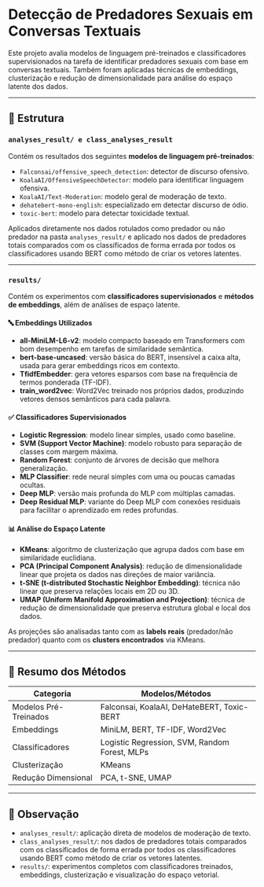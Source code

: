 # Detecção de Predadores Sexuais em Conversas Textuais

Este projeto avalia modelos de linguagem pré-treinados e classificadores supervisionados na tarefa de identificar predadores sexuais com base em conversas textuais. Também foram aplicadas técnicas de embeddings, clusterização e redução de dimensionalidade para análise do espaço latente dos dados.

---

## 📁 Estrutura

### `analyses_result/ e class_analyses_result`

Contém os resultados dos seguintes **modelos de linguagem pré-treinados**:

- `Falconsai/offensive_speech_detection`: detector de discurso ofensivo.
- `KoalaAI/OffensiveSpeechDetector`: modelo para identificar linguagem ofensiva.
- `KoalaAI/Text-Moderation`: modelo geral de moderação de texto.
- `dehatebert-mono-english`: especializado em detectar discurso de ódio.
- `toxic-bert`: modelo para detectar toxicidade textual.

Aplicados diretamente nos dados rotulados como predador ou não predador na pasta `analyses_result/` e aplicado nos dados de predadores totais comparados com os classificados de forma errada por todos os classificadores usando BERT como método de criar os vetores latentes.

---

### `results/`

Contém os experimentos com **classificadores supervisionados** e **métodos de embeddings**, além de análises de espaço latente.

#### 🔤 Embeddings Utilizados

- **all-MiniLM-L6-v2**: modelo compacto baseado em Transformers com bom desempenho em tarefas de similaridade semântica.
- **bert-base-uncased**: versão básica do BERT, insensível a caixa alta, usada para gerar embeddings ricos em contexto.
- **TfidfEmbedder**: gera vetores esparsos com base na frequência de termos ponderada (TF-IDF).
- **train_word2vec**: Word2Vec treinado nos próprios dados, produzindo vetores densos semânticos para cada palavra.

#### ✅ Classificadores Supervisionados

- **Logistic Regression**: modelo linear simples, usado como baseline.
- **SVM (Support Vector Machine)**: modelo robusto para separação de classes com margem máxima.
- **Random Forest**: conjunto de árvores de decisão que melhora generalização.
- **MLP Classifier**: rede neural simples com uma ou poucas camadas ocultas.
- **Deep MLP**: versão mais profunda do MLP com múltiplas camadas.
- **Deep Residual MLP**: variante do Deep MLP com conexões residuais para facilitar o aprendizado em redes profundas.

#### 📊 Análise do Espaço Latente

- **KMeans**: algoritmo de clusterização que agrupa dados com base em similaridade euclidiana.
- **PCA (Principal Component Analysis)**: redução de dimensionalidade linear que projeta os dados nas direções de maior variância.
- **t-SNE (t-distributed Stochastic Neighbor Embedding)**: técnica não linear que preserva relações locais em 2D ou 3D.
- **UMAP (Uniform Manifold Approximation and Projection)**: técnica de redução de dimensionalidade que preserva estrutura global e local dos dados.

As projeções são analisadas tanto com as **labels reais** (predador/não predador) quanto com os **clusters encontrados** via KMeans.

---

## 🔧 Resumo dos Métodos

| Categoria              | Modelos/Métodos                                      |
|------------------------|------------------------------------------------------|
| Modelos Pré-Treinados  | Falconsai, KoalaAI, DeHateBERT, Toxic-BERT           |
| Embeddings             | MiniLM, BERT, TF-IDF, Word2Vec                       |
| Classificadores        | Logistic Regression, SVM, Random Forest, MLPs        |
| Clusterização          | KMeans                                               |
| Redução Dimensional    | PCA, t-SNE, UMAP                                     |

---

## 📝 Observação

- `analyses_result/`: aplicação direta de modelos de moderação de texto.
- `class_analyses_result/`: nos dados de predadores totais comparados com os classificados de forma errada por todos os classificadores usando BERT como método de criar os vetores latentes.
- `results/`: experimentos completos com classificadores treinados, embeddings, clusterização e visualização do espaço vetorial.

